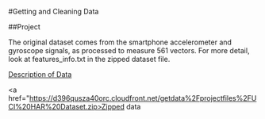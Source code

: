 #Getting and Cleaning Data

##Project

The original dataset comes from the smartphone accelerometer and gyroscope signals, as processed to measure 561 vectors. For more detail, look at features_info.txt in the zipped dataset file.

<a href="http://archive.ics.uci.edu/ml/datasets/Human+Activity+Recognition+Using+Smartphones">Description of Data</a>

<a href="https://d396qusza40orc.cloudfront.net/getdata%2Fprojectfiles%2FUCI%20HAR%20Dataset.zip>Zipped data </a>
